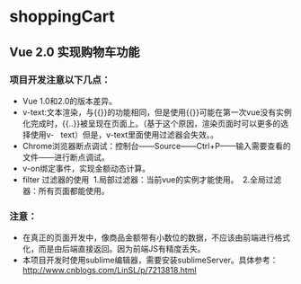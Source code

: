 # shoppingCart
## Vue 2.0 实现购物车功能

### 项目开发注意以下几点：
- Vue 1.0和2.0的版本差异。
- v-text:文本渲染，与{{}}的功能相同，但是使用{{}}可能在第一次vue没有实例化完成时，{{..}}被呈现在页面上。（基于这个原因，渲染页面时可以更多的选择使用v-   text）但是，v-text里面使用过滤器会失效。。
- Chrome浏览器断点调试：控制台——Source——Ctrl+P——输入需要查看的文件——进行断点调试。
- v-on绑定事件，实现金额动态计算。
- filter 过滤器的使用
  1.局部过滤器：当前vue的实例才能使用。
  2.全局过滤器：所有页面都能使用。
### 注意：
 - 在真正的页面开发中，像商品金额带有小数位的数据，不应该由前端进行格式化，而是由后端直接返回。因为前端JS有精度丢失。
 - 本项目开发时使用sublime编辑器，需要安装sublimeServer。具体参考：http://www.cnblogs.com/LinSL/p/7213818.html
